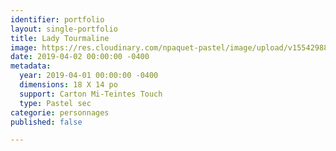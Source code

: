 ```yaml
---
identifier: portfolio
layout: single-portfolio
title: Lady Tourmaline
image: https://res.cloudinary.com/npaquet-pastel/image/upload/v1554298819/IMG_3940.jpg
date: 2019-04-02 00:00:00 -0400
metadata:
  year: 2019-04-01 00:00:00 -0400
  dimensions: 18 X 14 po
  support: Carton Mi-Teintes Touch
  type: Pastel sec
categorie: personnages
published: false

---
```

